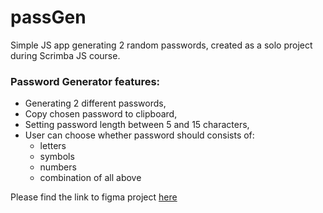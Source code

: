 # passGen
Simple JS app generating 2 random passwords,
created as a solo project during Scrimba JS course.

### Password Generator features:
- Generating 2 different passwords,
- Copy chosen password to clipboard,
- Setting password length between 5 and 15 characters,
- User can choose whether password should consists of:
    - letters
    - symbols
    - numbers
    - combination of all above

Please find the link to figma project [here](https://www.figma.com/file/jQagtdEcZ2NykC8TCij3al/Random-Password-Generator-(New-version)-(Copy)?node-id=0%3A1&t=iA04JVqsJGP32mQw-0)
